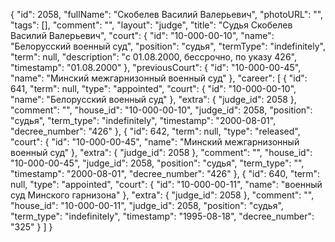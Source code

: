 {
    "id": 2058,
    "fullName": "Скобелев Василий Валерьевич",
    "photoURL": "",
    "tags": [],
    "comment": "",
    "layout": "judge",
    "title": "Судья Скобелев Василий Валерьевич",
    "court": {
        "id": "10-000-00-10",
        "name": "Белорусский военный суд",
        "position": "судья",
        "termType": "indefinitely",
        "term": null,
        "description": "c 01.08.2000, бессрочно, по указу 426",
        "timestamp": "01.08.2000"
    },
    "previousCourt": {
        "id": "10-000-00-45",
        "name": "Минский межгарнизонный военный суд"
    },
    "career": [
        {
            "id": 641,
            "term": null,
            "type": "appointed",
            "court": {
                "id": "10-000-00-10",
                "name": "Белорусский военный суд"
            },
            "extra": {
                "judge_id": 2058
            },
            "comment": "",
            "house_id": "10-000-00-10",
            "judge_id": 2058,
            "position": "судья",
            "term_type": "indefinitely",
            "timestamp": "2000-08-01",
            "decree_number": "426"
        },
        {
            "id": 642,
            "term": null,
            "type": "released",
            "court": {
                "id": "10-000-00-45",
                "name": "Минский межгарнизонный военный суд"
            },
            "extra": {
                "judge_id": 2058
            },
            "comment": "",
            "house_id": "10-000-00-45",
            "judge_id": 2058,
            "position": "судья",
            "term_type": "",
            "timestamp": "2000-08-01",
            "decree_number": "426"
        },
        {
            "id": 640,
            "term": null,
            "type": "appointed",
            "court": {
                "id": "10-000-00-11",
                "name": "военный суд Минского гарнизона"
            },
            "extra": {
                "judge_id": 2058
            },
            "comment": "",
            "house_id": "10-000-00-11",
            "judge_id": 2058,
            "position": "судья",
            "term_type": "indefinitely",
            "timestamp": "1995-08-18",
            "decree_number": "325"
        }
    ]
}